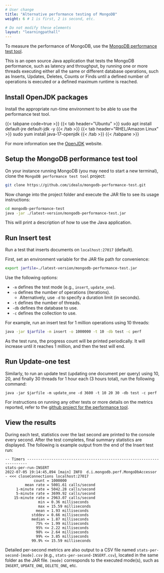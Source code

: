 ```yaml
---
# User change
title: "Alternative performance testing of MongoDB"
weight: 6 # 1 is first, 2 is second, etc.

# Do not modify these elements
layout: "learningpathall"
---
```

To measure the performance of MongoDB, use the [MongoDB performance test tool](https://github.com/idealo/mongodb-performance-test).

This is an open source Java application that tests the MongoDB performance, such as latency and throughput, by running one or more threads executing either all the same or different database operations, such as Inserts, Updates, Deletes, Counts or Finds until a defined number of operations is executed or a defined maximum runtime is reached.

## Install OpenJDK packages

Install the appropriate run-time environment to be able to use the performance test tool.

{{< tabpane code=true >}}
  {{< tab header="Ubuntu" >}}
sudo apt install default-jre default-jdk -y
{{< /tab >}}
{{< tab header="RHEL/Amazon Linux" >}}
sudo yum install java-17-openjdk
{{< /tab >}}
{{< /tabpane >}}

For more information see the [OpenJDK](https://openjdk.org/install/) website.

## Setup the MongoDB performance test tool

On your instance running MongoDB (you may need to start a new terminal), clone the `MongoDB performance test tool` project:

```bash { pre_cmd="sudo apt-get install -y openjdk-8-jre git" }
git clone https://github.com/idealo/mongodb-performance-test.git
```

Now change into the project folder and execute the JAR file to see its usage instructions:

```bash { ret_code="1" }
cd mongodb-performance-test
java -jar ./latest-version/mongodb-performance-test.jar
```
This will print a description of how to use the Java application.


## Run Insert test

Run a test that inserts documents on `localhost:27017` (default).

First, set an environment variable for the JAR file path for convenience:
```bash { cwd="./mongodb-performance-test" }
export jarfile=./latest-version/mongodb-performance-test.jar
```

Use the following options:
  * `-m` defines the test mode (e.g., `insert`, `update_one`).
  * `-o` defines the number of operations (iterations).
    * Alternatively, use `-d` to specify a duration limit (in seconds).
  * `-t` defines the number of threads.
  * `-db` defines the database to use.
  * `-c` defines the collection to use.

  For example, run an insert test for 1 million operations using 10 threads:
```bash { cwd="./mongodb-performance-test" }
java -jar $jarfile -m insert -o 1000000 -t 10 -db test -c perf
```
As the test runs, the progress count will be printed periodically. It will increase until it reaches 1 million, and then the test will end.

## Run Update-one test

Similarly, to run an update test (updating one document per query) using 10, 20, and finally 30 threads for 1 hour each (3 hours total), run the following command:

```console
java -jar $jarfile -m update_one -d 3600 -t 10 20 30 -db test -c perf
```

For instructions on running any other tests or more details on the metrics reported, refer to the [github project for the performance tool](https://github.com/idealo/mongodb-performance-test#readme).

## View the results

During each test, statistics over the last second are printed to the console every second. After the test completes, final summary statistics are displayed. The following is example output from the end of the Insert test run:

``` output
-- Timers ----------------------------------------------------------------------
stats-per-run-INSERT
2022-07-05 19:14:45,894 [main] INFO  d.i.mongodb.perf.MongoDbAccessor - <<< closeConnections localhost:27017
             count = 1000000
         mean rate = 5001.61 calls/second
     1-minute rate = 5042.28 calls/second
     5-minute rate = 3699.92 calls/second
    15-minute rate = 2963.07 calls/second
               min = 0.36 milliseconds
               max = 15.59 milliseconds
              mean = 1.93 milliseconds
            stddev = 0.66 milliseconds
            median = 1.87 milliseconds
              75% <= 1.99 milliseconds
              95% <= 2.22 milliseconds
              98% <= 2.64 milliseconds
              99% <= 3.85 milliseconds
            99.9% <= 15.59 milliseconds
```

Detailed per-second metrics are also output to a CSV file named `stats-per-second-[mode].csv` (e.g., `stats-per-second-INSERT.csv`), located in the same folder as the JAR file. `[mode]` corresponds to the executed mode(s), such as `INSERT`, `UPDATE_ONE`, `DELETE_ONE`, etc.
